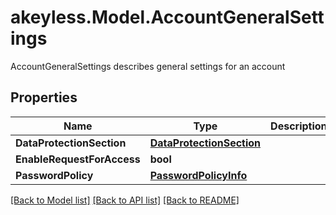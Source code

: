 # akeyless.Model.AccountGeneralSettings
AccountGeneralSettings describes general settings for an account

## Properties

Name | Type | Description | Notes
------------ | ------------- | ------------- | -------------
**DataProtectionSection** | [**DataProtectionSection**](DataProtectionSection.md) |  | [optional] 
**EnableRequestForAccess** | **bool** |  | [optional] 
**PasswordPolicy** | [**PasswordPolicyInfo**](PasswordPolicyInfo.md) |  | [optional] 

[[Back to Model list]](../README.md#documentation-for-models) [[Back to API list]](../README.md#documentation-for-api-endpoints) [[Back to README]](../README.md)

